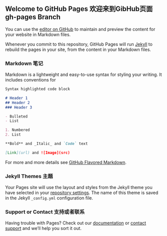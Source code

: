 ## Welcome to GitHub Pages 欢迎来到GibHub页面 gh-pages Branch

You can use the [editor on GitHub](https://github.com/fastman422/github-upload/edit/master/index.md) to maintain and preview the content for your website in Markdown files.

Whenever you commit to this repository, GitHub Pages will run [Jekyll](https://jekyllrb.com/) to rebuild the pages in your site, from the content in your Markdown files.

### Markdown 笔记

Markdown is a lightweight and easy-to-use syntax for styling your writing. It includes conventions for

```markdown
Syntax highlighted code block

# Header 1
## Header 2
### Header 3

- Bulleted
- List

1. Numbered
2. List

**Bold** and _Italic_ and `Code` text

[Link](url) and ![Image](src)
```

For more and more details see [GitHub Flavored Markdown](https://guides.github.com/features/mastering-markdown/).

### Jekyll Themes 主题

Your Pages site will use the layout and styles from the Jekyll theme you have selected in your [repository settings](https://github.com/fastman422/github-upload/settings). The name of this theme is saved in the Jekyll `_config.yml` configuration file.

### Support or Contact 支持或者联系

Having trouble with Pages? Check out our [documentation](https://help.github.com/categories/github-pages-basics/) or [contact support](https://github.com/contact) and we’ll help you sort it out.
